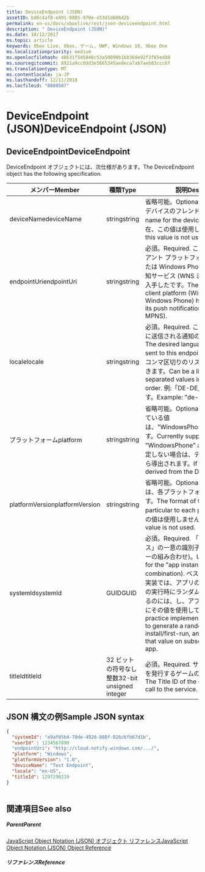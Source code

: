 ```yaml
---
title: DeviceEndpoint (JSON)
assetID: bd6c4af8-e491-8885-970e-e53d1d60642b
permalink: en-us/docs/xboxlive/rest/json-deviceendpoint.html
description: " DeviceEndpoint (JSON)"
ms.date: 10/12/2017
ms.topic: article
keywords: Xbox Live, Xbox, ゲーム, UWP, Windows 10, Xbox One
ms.localizationpriority: medium
ms.openlocfilehash: 48631f545846c53a50090b1bb369e92f3f65ed80
ms.sourcegitcommit: 8921a9cc0dd3e5665345ae8eca7ab7aeb83ccc6f
ms.translationtype: MT
ms.contentlocale: ja-JP
ms.lasthandoff: 12/11/2018
ms.locfileid: "8880587"
---
```

# <a name="deviceendpoint-json"></a><span data-ttu-id="468d0-104">DeviceEndpoint (JSON)</span><span class="sxs-lookup"><span data-stu-id="468d0-104">DeviceEndpoint (JSON)</span></span>
 
<a id="ID4EO"></a>

 
## <a name="deviceendpoint"></a><span data-ttu-id="468d0-105">DeviceEndpoint</span><span class="sxs-lookup"><span data-stu-id="468d0-105">DeviceEndpoint</span></span>
 
<span data-ttu-id="468d0-106">DeviceEndpoint オブジェクトには、次仕様があります。</span><span class="sxs-lookup"><span data-stu-id="468d0-106">The DeviceEndpoint object has the following specification.</span></span>
 
| <span data-ttu-id="468d0-107">メンバー</span><span class="sxs-lookup"><span data-stu-id="468d0-107">Member</span></span>| <span data-ttu-id="468d0-108">種類</span><span class="sxs-lookup"><span data-stu-id="468d0-108">Type</span></span>| <span data-ttu-id="468d0-109">説明</span><span class="sxs-lookup"><span data-stu-id="468d0-109">Description</span></span>| 
| --- | --- | --- | 
| <span data-ttu-id="468d0-110">deviceName</span><span class="sxs-lookup"><span data-stu-id="468d0-110">deviceName</span></span>| <span data-ttu-id="468d0-111">string</span><span class="sxs-lookup"><span data-stu-id="468d0-111">string</span></span>| <span data-ttu-id="468d0-112">省略可能。</span><span class="sxs-lookup"><span data-stu-id="468d0-112">Optional.</span></span> <span data-ttu-id="468d0-113">該当する場合は、デバイスのフレンドリ名。</span><span class="sxs-lookup"><span data-stu-id="468d0-113">A friendly name for the device, if applicable.</span></span> <span data-ttu-id="468d0-114">現在、この値は使用しません。</span><span class="sxs-lookup"><span data-stu-id="468d0-114">Currently this value is not used.</span></span>| 
| <span data-ttu-id="468d0-115">endpointUri</span><span class="sxs-lookup"><span data-stu-id="468d0-115">endpointUri</span></span>| <span data-ttu-id="468d0-116">string</span><span class="sxs-lookup"><span data-stu-id="468d0-116">string</span></span>| <span data-ttu-id="468d0-117">必須。</span><span class="sxs-lookup"><span data-stu-id="468d0-117">Required.</span></span> <span data-ttu-id="468d0-118">この URL は、クライアント プラットフォーム (Windows または Windows Phone) が、プッシュ通知サービス (WNS または MPNS) から入手したです。</span><span class="sxs-lookup"><span data-stu-id="468d0-118">The URL that the client platform (Windows or Windows Phone) has obtained from its push notification service (WNS or MPNS).</span></span>| 
| <span data-ttu-id="468d0-119">locale</span><span class="sxs-lookup"><span data-stu-id="468d0-119">locale</span></span>| <span data-ttu-id="468d0-120">string</span><span class="sxs-lookup"><span data-stu-id="468d0-120">string</span></span>| <span data-ttu-id="468d0-121">必須。</span><span class="sxs-lookup"><span data-stu-id="468d0-121">Required.</span></span> <span data-ttu-id="468d0-122">このエンドポイントに送信される通知の目的の言語です。</span><span class="sxs-lookup"><span data-stu-id="468d0-122">The desired language of notifications sent to this endpoint.</span></span> <span data-ttu-id="468d0-123">優先順位の値をコンマ区切りのリストであることができます。</span><span class="sxs-lookup"><span data-stu-id="468d0-123">Can be a list of comma-separated values in preference order.</span></span> <span data-ttu-id="468d0-124">例:「DE-DE, EN-US, en」します。</span><span class="sxs-lookup"><span data-stu-id="468d0-124">Example: "de-DE, en-US, en".</span></span>| 
| <span data-ttu-id="468d0-125">プラットフォーム</span><span class="sxs-lookup"><span data-stu-id="468d0-125">platform</span></span>| <span data-ttu-id="468d0-126">string</span><span class="sxs-lookup"><span data-stu-id="468d0-126">string</span></span>| <span data-ttu-id="468d0-127">省略可能。</span><span class="sxs-lookup"><span data-stu-id="468d0-127">Optional.</span></span> <span data-ttu-id="468d0-128">現在サポートされている値は、"WindowsPhone"と"Windows"です。</span><span class="sxs-lookup"><span data-stu-id="468d0-128">Currently supported values are "WindowsPhone" and "Windows".</span></span> <span data-ttu-id="468d0-129">指定しない場合は、デバイス トークンから導出されます。</span><span class="sxs-lookup"><span data-stu-id="468d0-129">If not specified, it is derived from the Device token.</span></span>| 
| <span data-ttu-id="468d0-130">platformVersion</span><span class="sxs-lookup"><span data-stu-id="468d0-130">platformVersion</span></span>| <span data-ttu-id="468d0-131">string</span><span class="sxs-lookup"><span data-stu-id="468d0-131">string</span></span>| <span data-ttu-id="468d0-132">省略可能。</span><span class="sxs-lookup"><span data-stu-id="468d0-132">Optional.</span></span> <span data-ttu-id="468d0-133">この文字列の形式は、各プラットフォームを特定します。</span><span class="sxs-lookup"><span data-stu-id="468d0-133">The format of this string is particular to each platform.</span></span> <span data-ttu-id="468d0-134">現在、この値は使用しません。</span><span class="sxs-lookup"><span data-stu-id="468d0-134">Currently this value is not used.</span></span>| 
| <span data-ttu-id="468d0-135">systemId</span><span class="sxs-lookup"><span data-stu-id="468d0-135">systemId</span></span>| <span data-ttu-id="468d0-136">GUID</span><span class="sxs-lookup"><span data-stu-id="468d0-136">GUID</span></span>| <span data-ttu-id="468d0-137">必須。</span><span class="sxs-lookup"><span data-stu-id="468d0-137">Required.</span></span> <span data-ttu-id="468d0-138">「アプリ インスタンス」の一意の識別子 (デバイス/ユーザーの組み合わせ)。</span><span class="sxs-lookup"><span data-stu-id="468d0-138">Unique identifier for the "app instance" (device/user combination).</span></span> <span data-ttu-id="468d0-139">ベスト プラクティスの実装では、アプリのインストール/最初の実行時にランダムな GUID を生成するのには、し、アプリの以降の実行時にその値を使用してに進みます。</span><span class="sxs-lookup"><span data-stu-id="468d0-139">Best practice implementation is for an app to generate a random GUID upon install/first-run, and continue to use that value on subsequent runs of the app.</span></span>| 
| <span data-ttu-id="468d0-140">titleId</span><span class="sxs-lookup"><span data-stu-id="468d0-140">titleId</span></span>| <span data-ttu-id="468d0-141">32 ビットの符号なし整数</span><span class="sxs-lookup"><span data-stu-id="468d0-141">32-bit unsigned integer</span></span>| <span data-ttu-id="468d0-142">必須。</span><span class="sxs-lookup"><span data-stu-id="468d0-142">Required.</span></span> <span data-ttu-id="468d0-143">サービスに呼び出しを発行するゲームのタイトル ID です。</span><span class="sxs-lookup"><span data-stu-id="468d0-143">The Title ID of the game issuing the call to the service.</span></span>| 
  
<a id="ID4EGD"></a>

 
## <a name="sample-json-syntax"></a><span data-ttu-id="468d0-144">JSON 構文の例</span><span class="sxs-lookup"><span data-stu-id="468d0-144">Sample JSON syntax</span></span>
 

```json
{
  "systemId": "e9af05b4-70de-4920-880f-026c6fb67d1b",
  "userId" : 1234567890
  "endpointUri": "http://cloud.notify.windows.com/.../",
  "platform": "Windows",
  "platformVersion": "1.0",
  "deviceName": "Test Endpoint",
  "locale": "en-US",
  "titleId": 1297290219
}
    
```

  
<a id="ID4EPD"></a>

 
## <a name="see-also"></a><span data-ttu-id="468d0-145">関連項目</span><span class="sxs-lookup"><span data-stu-id="468d0-145">See also</span></span>
 
<a id="ID4ERD"></a>

 
##### <a name="parent"></a><span data-ttu-id="468d0-146">Parent</span><span class="sxs-lookup"><span data-stu-id="468d0-146">Parent</span></span> 

[<span data-ttu-id="468d0-147">JavaScript Object Notation (JSON) オブジェクト リファレンス</span><span class="sxs-lookup"><span data-stu-id="468d0-147">JavaScript Object Notation (JSON) Object Reference</span></span>](atoc-xboxlivews-reference-json.md)

  
<a id="ID4E4D"></a>

 
##### <a name="reference"></a><span data-ttu-id="468d0-148">リファレンス</span><span class="sxs-lookup"><span data-stu-id="468d0-148">Reference</span></span>   